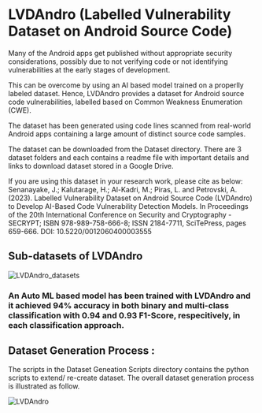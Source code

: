 # LVDAndro (Labelled Vulnerability Dataset on Android Source Code)

Many of the Android apps get published without appropriate security considerations, possibly due to not verifying code or not identifying vulnerabilities at the early stages of development. 

This can be overcome by using an AI based model trained on a properlly labeled dataset. Hence, LVDAndro provides a dataset for Android source code vulnerabilities, labelled based on Common Weakness Enumeration (CWE). 

The dataset has been generated using code lines scanned from real-world Android apps containing a large amount of distinct source code samples.

The dataset can be downloaded from the Dataset directory. There are 3 dataset folders and each contains a readme file with important details and links to download dataset stored in a Google Drive.

If you are using this dataset in your research work, please cite as below:
Senanayake, J.; Kalutarage, H.; Al-Kadri, M.; Piras, L. and Petrovski, A. (2023). Labelled Vulnerability Dataset on Android Source Code (LVDAndro) to Develop AI-Based Code Vulnerability Detection Models. In Proceedings of the 20th International Conference on Security and Cryptography - SECRYPT; ISBN 978-989-758-666-8; ISSN 2184-7711, SciTePress, pages 659-666. DOI: 10.5220/0012060400003555


## Sub-datasets of LVDAndro

![LVDAndro_datasets](https://user-images.githubusercontent.com/102326773/196053837-a9cf7490-1ac1-49b6-a8f8-9ffca6b1a25d.png)

### An Auto ML based model has been trained with LVDAndro and it achieved 94\% accuracy in both binary and multi-class classification with 0.94 and 0.93 F1-Score, respecitively, in each classification approach.


## Dataset Generation Process :

The scripts in the Dataset Geneation Scripts directory contains the python scripts to extend/ re-create dataset. The overall dataset generation process is illustrated as follow.

![LVDAndro](https://user-images.githubusercontent.com/102326773/196053776-3b763757-259f-47e9-8c82-9a0e1d3afbec.png)



